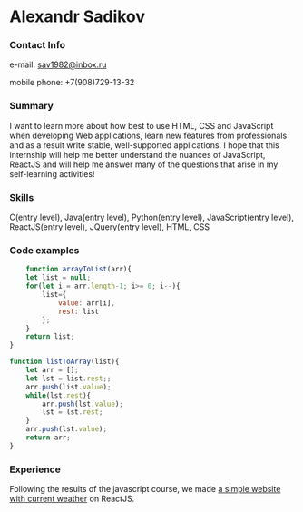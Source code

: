 # Alexandr Sadikov

### Contact Info

e-mail: sav1982@inbox.ru

mobile phone: +7(908)729-13-32

### Summary

I want to learn more about how best to use HTML, CSS and JavaScript when developing Web applications, learn new features from professionals and as a result write stable, well-supported applications. I hope that this internship will help me better understand the nuances of JavaScript, ReactJS and will help me answer many of the questions that arise in my self-learning activities!

### Skills

C(entry level), Java(entry level), Python(entry level), JavaScript(entry level), ReactJS(entry level), JQuery(entry level), HTML, CSS

### Code examples

```javascript
    function arrayToList(arr){
    let list = null;
    for(let i = arr.length-1; i>= 0; i--){
        list={
            value: arr[i],
            rest: list
        };
    }
    return list;
}

function listToArray(list){
    let arr = [];
    let lst = list.rest;;
    arr.push(list.value);
    while(lst.rest){
        arr.push(lst.value);
        lst = lst.rest;
    }
    arr.push(lst.value);
    return arr;
}
```

### Experience

Following the results of the javascript course, we made [a simple website with current weather](https://github.com/Alsadi1982/weather-report) on ReactJS.